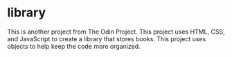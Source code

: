 # library
This is another project from The Odin Project. This project uses HTML, CSS, and JavaScript to create a library that stores books. This project uses objects to help keep the code more organized.

